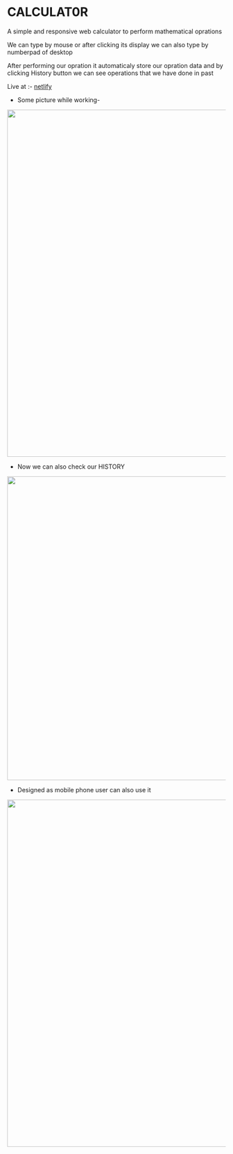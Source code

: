 # CALCULAT0R
A simple and responsive web calculator to perform mathematical oprations


We can type by mouse or after clicking its display we can also type by numberpad of desktop


After performing our opration it automaticaly store our opration data and by clicking History button we can see operations that we have done in past


Live at :- [netlify](https://cozy-gaufre-071821.netlify.app/)

* Some picture while working-

<img src="https://user-images.githubusercontent.com/119421686/227002340-6612d202-4405-4972-a63a-18d20a755896.png" width="800"> 

* Now we can also check our HISTORY

<img src="https://user-images.githubusercontent.com/119421686/227202112-0108f499-0a39-431d-8735-678fa865dfb7.png" width="700">



* Designed as mobile phone user can also use it 


<img src="https://user-images.githubusercontent.com/119421686/227002855-a2d56ddd-ac50-41cc-96dd-f39a6b91dbe8.jpg" width="800"> 

